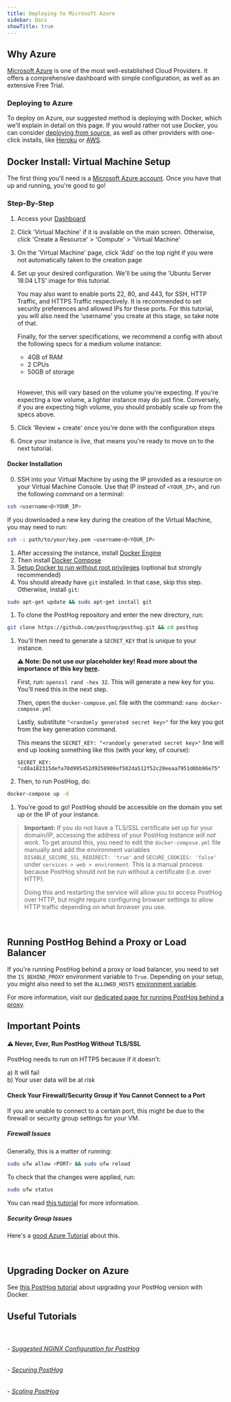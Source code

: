 ```yaml
---
title: Deploying to Microsoft Azure
sidebar: Docs
showTitle: true
---
```



## Why Azure

[Microsoft Azure](https://azure.microsoft.com/) is one of the most well-established Cloud Providers. It offers a comprehensive dashboard with simple configuration, as well as an extensive Free Trial.
<br />

### Deploying to Azure

To deploy on Azure, our suggested method is deploying with Docker, which we'll explain in detail on this page. If you would rather not use Docker, you can consider [deploying from source](/docs/deployment/deploy-source), as well as other providers with one-click installs, like [Heroku](/docs/deployment/deploy-heroku) or [AWS](/docs/deployment/deploy-aws).
<br />

## Docker Install: Virtual Machine Setup

The first thing you'll need is a [Microsoft Azure account](https://azure.microsoft.com/en-gb/free/). Once you have that up and running, you're good to go!
<br />

### Step-By-Step

1. Access your [Dashboard](https://portal.azure.com/#home)
1. Click 'Virtual Machine' if it is available on the main screen. Otherwise, click 'Create a Resource' > 'Compute' > 'Virtual Machine'
1. On the 'Virtual Machine' page, click 'Add' on the top right if you were not automatically taken to the creation page
1. Set up your desired configuration. We'll be using the 'Ubuntu Server 18.04 LTS' image for this tutorial. 

    You may also want to enable ports 22, 80, and 443, for SSH, HTTP Traffic, and HTTPS Traffic respectively. It is recommended to set security preferences and allowed IPs for these ports. For this tutorial, you will also need the 'username' you create at this stage, so take note of that.

    Finally, for the server specifications, we recommend a config with about the following specs for a medium volume instance:
    - 4GB of RAM
    - 2 CPUs
    - 50GB of storage

    <br />

    However, this will vary based on the volume you're expecting. If you're expecting a low volume, a lighter instance may do just fine. Conversely, if you are expecting high volume, you should probably scale up from the specs above.

1. Click 'Review + create' once you're done with the configuration steps
1. Once your instance is live, that means you're ready to move on to the next tutorial.

#### Docker Installation

0. SSH into your Virtual Machine by using the IP provided as a resource on your Virtual Machine Console. Use that IP instead of `<YOUR_IP>`, and run the following command on a terminal: 
```bash
ssh <username>@<YOUR_IP>
```
If you downloaded a new key during the creation of the Virtual Machine, you may need to run:
```bash
ssh -i path/to/your/key.pem <username>@<YOUR_IP>
```
1. After accessing the instance, install [Docker Engine](https://docs.docker.com/engine/install/ubuntu)
1. Then install [Docker Compose](https://docs.docker.com/compose/install/)
1. [Setup Docker to run without root privileges](https://docs.docker.com/engine/install/linux-postinstall/#manage-docker-as-a-non-root-user) (optional but strongly recommended)
1. You should already have `git` installed. In that case, skip this step. Otherwise, install `git`:
```bash
sudo apt-get update && sudo apt-get install git
```
1. To clone the PostHog repository and enter the new directory, run: 
```bash
git clone https://github.com/posthog/posthog.git && cd posthog
```
1. You'll then need to generate a `SECRET_KEY` that is unique to your instance. 

    **⚠️ Note: Do not use our placeholder key! Read more about the importance of this key [here](/docs/configuring-posthog/securing-posthog).**

    First, run: `openssl rand -hex 32`. This will generate a new key for you. You'll need this in the next step.

    Then, open the `docker-compose.yml` file with the command: `nano docker-compose.yml`

    Lastly, substitute `"<randomly generated secret key>"` for the key you got from the key generation command.

    This means the `SECRET_KEY: "<randomly generated secret key>"` line will end up looking something like this (with your key, of course):

    ```
    SECRET_KEY: "cd8a182315defa70d995452d9258908ef502da512f52c20eeaa7951d0bb96e75"
    ```

1. Then, to run PostHog, do:
```bash
docker-compose up -d
```
1. You're good to go! PostHog should be accessible on the domain you set up or the IP of your instance.

<blockquote class='warning-note'>

**Important:** If you do not have a TLS/SSL certificate set up for your domain/IP, accessing the address of your PostHog instance _will not work_. To get around this, you need to edit the `docker-compose.yml` file manually and add the environment variables   `DISABLE_SECURE_SSL_REDIRECT: 'true'` and `SECURE_COOKIES: 'false'` under `services > web > environment`. This is a manual process because PostHog should not be run without a certificate (i.e. over HTTP). 

Doing this and restarting the service will allow you to access PostHog over HTTP, but might require configuring browser settings to allow HTTP traffic depending on what browser you use. 

</blockquote>

<br />

## Running PostHog Behind a Proxy or Load Balancer

If you're running PostHog behind a proxy or load balancer, you need to set the `IS_BEHIND_PROXY` environment variable to `True`. Depending on your setup, you might also need to set the `ALLOWED_HOSTS` [environment variable](/docs/configuring-posthog/environment-variables).

For more information, visit our [dedicated page for running PostHog behind a proxy](/docs/configuring-posthog/running-behind-proxy).

## Important Points

#### ⚠️ Never, Ever, Run PostHog Without TLS/SSL
PostHog needs to run on HTTPS because if it doesn't:
 
 a) It will fail<br />
 b) Your user data will be at risk

#### Check Your Firewall/Security Group if You Cannot Connect to a Port

If you are unable to connect to a certain port, this might be due to the firewall or security group settings for your VM.

##### Firewall Issues

Generally, this is a matter of running:

```bash
sudo ufw allow <PORT> && sudo ufw reload
```
To check that the changes were applied, run: 
```bash
sudo ufw status
```

You can read [this tutorial](https://www.digitalocean.com/community/tutorials/how-to-set-up-a-firewall-with-ufw-on-ubuntu-18-04) for more information.

##### Security Group Issues

Here's a [good Azure Tutorial](https://docs.microsoft.com/en-us/azure/virtual-machines/windows/nsg-quickstart-portal) about this.

<br />

## Upgrading Docker on Azure

See [this PostHog tutorial](/docs/deployment/deploy-docker#upgrading-docker) about upgrading your PostHog version with Docker.
<br />

## Useful Tutorials
<br />

###### - [Suggested NGINX Configuration for PostHog](/docs/configuring-posthog/running-behind-proxy)

###### - [Securing PostHog](/docs/configuring-posthog/securing-posthog)

###### - [Scaling PostHog](/docs/configuring-posthog/scaling-posthog)

